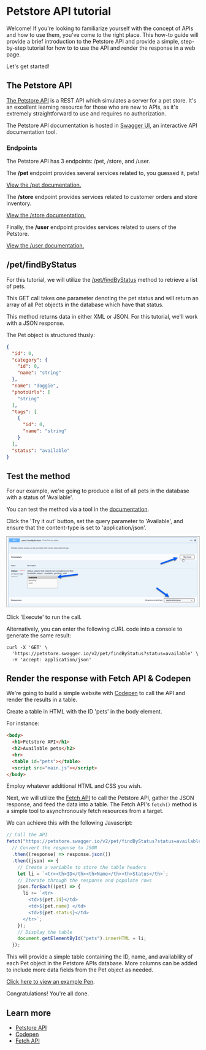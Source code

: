 # Petstore API tutorial

Welcome! If you're looking to familiarize yourself with the concept of APIs and how to use them, you've come to the right place. This how-to guide will provide a brief introduction to the Petstore API and provide a simple, step-by-step tutorial for how to to use the API and render the response in a web page.

Let's get started!

## The Petstore API
[The Petstore API](https://petstore.swagger.io) is a REST API which simulates a server for a pet store. It's an excellent learning resource for those who are new to APIs, as it's extremely straightforward to use and requires no authorization.

The Petstore API documentation is hosted in [Swagger UI](https://swagger.io/tools/swagger-ui/), an interactive API documentation tool.

### Endpoints
The Petstore API has 3 endpoints: /pet, /store, and /user.

The **/pet** endpoint provides several services related to, you guessed it, pets!

[View the /pet documentation.](https://petstore.swagger.io/#/pet)

The **/store** endpoint provides services related to customer orders and store inventory.

[View the /store documentation.](https://petstore.swagger.io/#/store)

Finally, the **/user** endpoint provides services related to users of the Petstore.

[View the /user documentation.](https://petstore.swagger.io/#/user)

## /pet/findByStatus

For this tutorial, we will utilize the [/pet/findByStatus](https://petstore.swagger.io/#/pet/findPetsByStatus) method to retrieve a list of pets.

This GET call takes one parameter denoting the pet status and will return an array of all Pet objects in the database which have that status.

This method returns data in either XML or JSON. For this tutorial, we'll work with a JSON response.

The Pet object is structured thusly: 

```json
{
  "id": 0,
  "category": {
    "id": 0,
    "name": "string"
  },
  "name": "doggie",
  "photoUrls": [
    "string"
  ],
  "tags": [
    {
      "id": 0,
      "name": "string"
    }
  ],
  "status": "available"
}
```

## Test the method

For our example, we're going to produce a list of all pets in the database with a status of 'Available'.

You can test the method via a tool in the [documentation](https://petstore.swagger.io/#/pet/findPetsByStatus).

Click the 'Try it out' button, set the query parameter to 'Available', and ensure that the content-type is set to 'application/json'. 

![Swagger test call](petstore01.png)

Click 'Execute' to run the call.

Alternatively, you can enter the following cURL code into a console to generate the same result:
```curl
curl -X 'GET' \
  'https://petstore.swagger.io/v2/pet/findByStatus?status=available' \
  -H 'accept: application/json'
```

## Render the response with Fetch API & Codepen

We're going to build a simple website with [Codepen](https://codepen.io) to call the API and render the results in a table.

Create a table in HTML with the ID 'pets' in the body element.

For instance: 
```html
<body>
  <h1>Petstore API</h1>
  <h2>Available pets</h2>
  <hr>
  <table id="pets"></table>
  <script src="main.js"></script>
</body>
```

Employ whatever additional HTML and CSS you wish.

Next, we will utilize the [Fetch API](https://developer.mozilla.org/en-US/docs/Web/API/Fetch_API) to call the Petstore API, gather the JSON response, and feed the data into a table. The Fetch API's ``fetch()`` method is a simple tool to asynchronously fetch resources from a target. 

We can achieve this with the following Javascript:

```js
// Call the API
fetch("https://petstore.swagger.io/v2/pet/findByStatus?status=available")
  // Convert the response to JSON
  .then((response) => response.json())
  .then((json) => {
    // Create a variable to store the table headers
    let li = `<tr><th>ID</th><th>Name</th><th>Status</th>`;
    // Iterate through the response and populate rows
    json.forEach((pet) => {
      li += `<tr>
        <td>${pet.id}</td>
        <td>${pet.name} </td>
        <td>${pet.status}</td>
      </tr>`;
    });
    // Display the table
    document.getElementById("pets").innerHTML = li;
  });
```
This will provide a simple table containing the ID, name, and availability of each Pet object in the Petstore APIs database. More columns can be added to include more data fields from the Pet object as needed.

[Click here to view an example Pen](https://codepen.io/jwcummings/pen/ZERyNYa).

Congratulations! You're all done.

## Learn more
- [Petstore API](https://petstore.swagger.io)
- [Codepen](https://codepen.io)
- [Fetch API](https://developer.mozilla.org/en-US/docs/Web/API/Fetch_API)



